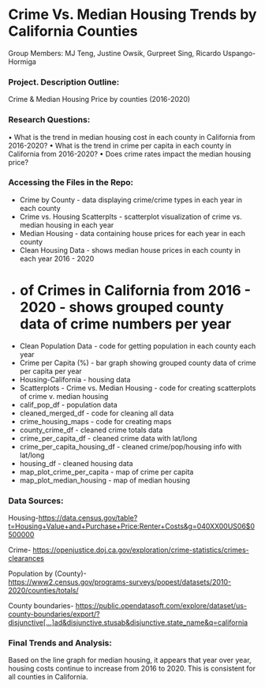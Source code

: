 # Crime Vs. Median Housing Trends by California Counties

Group Members: MJ Teng, Justine Owsik, Gurpreet Sing, Ricardo Uspango- Hormiga

### Project. Description Outline: 

Crime & Median Housing Price by counties (2016-2020)

### Research Questions:

•	What is the trend in median housing cost in each county in California from 2016-2020? 
•	What is the trend in crime per capita in each county in California from 2016-2020?
•	Does crime rates impact the median housing price?

### Accessing the Files in the Repo:
- Crime by County - data displaying crime/crime types in each year in each county
- Crime vs. Housing Scatterplts - scatterplot visualization of crime vs. median housing in each year
- Median Housing - data containing house prices for each year in each county
- Clean Housing Data - shows median house prices in each county in each year 2016 - 2020
- # of Crimes in California from 2016 - 2020 - shows grouped county data of crime numbers per year
- Clean Population Data - code for getting population in each county each year
- Crime per Capita (%) - bar graph showing grouped county data of crime per capita per year
- Housing-California - housing data
- Scatterplots - Crime vs. Median Housing - code for creating scatterplots of crime v. median housing
- calif_pop_df - population data
- cleaned_merged_df - code for cleaning all data
- crime_housing_maps - code for creating maps
- county_crime_df - cleaned crime totals data
- crime_per_capita_df - cleaned crime data with lat/long
- crime_per_capita_housing_df - cleaned crime/pop/housing info with lat/long
- housing_df - cleaned housing data
- map_plot_crime_per_capita - map of crime per capita
- map_plot_median_housing - map of median housing


### Data Sources: 

Housing-https://data.census.gov/table?t=Housing+Value+and+Purchase+Price:Renter+Costs&g=040XX00US06$0500000

Crime- 
https://openjustice.doj.ca.gov/exploration/crime-statistics/crimes-clearances

Population by (County)-  
https://www2.census.gov/programs-surveys/popest/datasets/2010-2020/counties/totals/

County boundaries-
https://public.opendatasoft.com/explore/dataset/us-county-boundaries/export/?disjunctive[…]ad&disjunctive.stusab&disjunctive.state_name&q=california

### Final Trends and Analysis:

Based on the line graph for median housing, it appears that year over year, housing costs continue to increase from 2016 to 2020. This is consistent for all counties in California. 